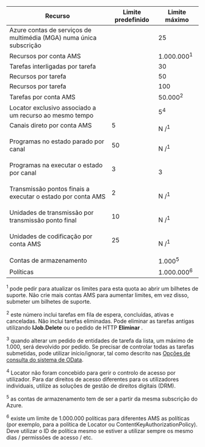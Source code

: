 Recurso|Limite predefinido|Limite máximo
---|---|---
Azure contas de serviços de multimédia (MGA) numa única subscrição||25
Recursos por conta AMS||1.000.000<sup>1</sup>
Tarefas interligadas por tarefa||30
Recursos por tarefa||50
Recursos por tarefa||100
Tarefas por conta AMS ||50.000<sup>2</sup>
Locator exclusivo associado a um recurso ao mesmo tempo||5<sup>4</sup>
Canais direto por conta AMS </p></td>|5</p></td>|N /<sup>1</sup>
Programas no estado parado por canal </p></td>|50</p></td>|N /<sup>1</sup>
Programas na executar o estado por canal </p></td>|3</p></td>|3
Transmissão pontos finais a executar o estado por conta AMS</p></td>|2</p></td>|N /<sup>1</sup>
Unidades de transmissão por transmissão ponto final </p></td>|10 </p></td>|N /<sup>1</sup>
Unidades de codificação por conta AMS </p></td>|25</p></td>|N /<sup>1</sup>
Contas de armazenamento | |1.000<sup>5</sup>
Políticas || 1.000.000<sup>6</sup>

<sup>1</sup> pode pedir para atualizar os limites para esta quota ao abrir um bilhetes de suporte. Não crie mais contas AMS para aumentar limites, em vez disso, submeter um bilhetes de suporte.

<sup>2</sup> este número inclui tarefas em fila de espera, concluídas, ativas e canceladas. Não inclui tarefas eliminadas. Pode eliminar as tarefas antigas utilizando **IJob.Delete** ou o pedido de HTTP **Eliminar** .

<sup>3</sup> quando alterar um pedido de entidades de tarefa da lista, um máximo de 1.000, será devolvido por pedido. Se precisar de controlar todas as tarefas submetidas, pode utilizar início/ignorar, tal como descrito nas [Opções de consulta do sistema de OData](http://msdn.microsoft.com/library/gg309461.aspx).

<sup>4</sup> Locator não foram concebido para gerir o controlo de acesso por utilizador. Para dar direitos de acesso diferentes para os utilizadores individuais, utilize as soluções de gestão de direitos digitais (DRM).

<sup>5</sup> as contas de armazenamento tem de ser a partir da mesma subscrição do Azure.

<sup>6</sup> existe um limite de 1.000.000 políticas para diferentes AMS as políticas (por exemplo, para a política de Locator ou ContentKeyAuthorizationPolicy). Deve utilizar o ID de política mesmo se estiver a utilizar sempre os mesmo dias / permissões de acesso / etc.
